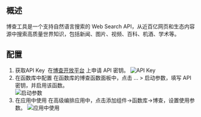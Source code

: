 ## 概述

博查工具是一个支持自然语言搜索的 Web Search API，从近百亿网页和生态内容源中搜索高质量世界知识，包括新闻、图片、视频、百科、机酒、学术等。


## 配置

1. 获取API Key 
在[博查开放平台](https://open.bochaai.com/overview) 上申请 API 密钥。
![API Key](/admin/tool/img/bocha_APIKey.jpg)
2. 在函数库中配置
在函数库的博查函数面板中，点击 … > 启动参数，填写 API 密钥，并启用该函数。   
![启动参数](/admin/tool/img/bocha_setting.jpg)
3. 在应用中使用
在高级编排应用中，点击添加组件->函数库->博查，设置使用参数。
![应用中使用](/admin/tool/img/bocha_app_used.jpg)
